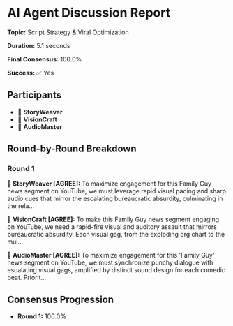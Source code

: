 # AI Agent Discussion Report

**Topic:** Script Strategy & Viral Optimization

**Duration:** 5.1 seconds

**Final Consensus:** 100.0%

**Success:** ✅ Yes

## Participants

- 📝 **StoryWeaver**
- 🎨 **VisionCraft**
- 🎵 **AudioMaster**

## Round-by-Round Breakdown

### Round 1

**📝 StoryWeaver [AGREE]:** To maximize engagement for this Family Guy news segment on YouTube, we must leverage rapid visual pacing and sharp audio cues that mirror the escalating bureaucratic absurdity, culminating in the rela...

**🎨 VisionCraft [AGREE]:** To make this Family Guy news segment engaging on YouTube, we need a rapid-fire visual and auditory assault that mirrors bureaucratic absurdity. Each visual gag, from the exploding org chart to the mul...

**🎵 AudioMaster [AGREE]:** To maximize engagement for this 'Family Guy' news segment on YouTube, we must synchronize punchy dialogue with escalating visual gags, amplified by distinct sound design for each comedic beat. Priorit...

## Consensus Progression

- **Round 1:** 100.0%
